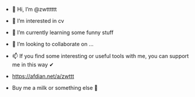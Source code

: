 - 👋 Hi, I’m @zwtttttt
- 👀 I’m interested in cv
- 🌱 I’m currently learning some funny stuff
- 💞️ I’m looking to collaborate on ...
- 📫 If you find some interesting or useful tools with me, you can support me in this way ✔

- https://afdian.net/a/zwttt
- Buy me a milk or something else 💖

<!---
zwtttttt/zwtttttt is a ✨ special ✨ repository because its `README.md` (this file) appears on your GitHub profile.
You can click the Preview link to take a look at your changes.
--->
